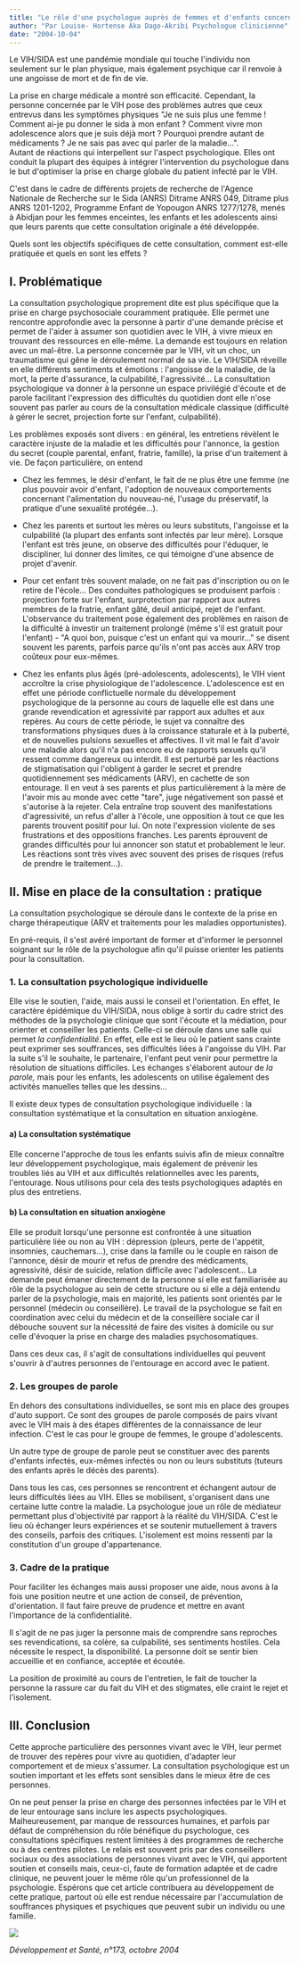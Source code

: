```yaml
---
title: "Le rôle d'une psychologue auprès de femmes et d'enfants concernés par le VIH/SIDA"
author: "Par Louise- Hortense Aka Dago-Akribi Psychologue clinicienne"
date: "2004-10-04"
---
```


<div class="teaser"><p>Le VIH/SIDA est une pandémie mondiale qui touche l'individu non seulement sur le plan physique, mais également psychique car il renvoie à une angoisse de mort et de fin de vie.</p>
<p>La prise en charge médicale a montré son efficacité. Cependant, la personne concernée par le VIH pose des problèmes autres que ceux entrevus dans les symptômes physiques "Je ne suis plus une femme ! Comment ai-je pu donner le sida à mon enfant ? Comment vivre mon adolescence alors que je suis déjà mort ? Pourquoi prendre autant de médicaments ? Je ne sais pas avec qui parler de la maladie...".<br />
Autant de réactions qui interpellent sur l'aspect psychologique. Elles ont conduit la plupart des équipes à intégrer l'intervention du psychologue dans le but d'optimiser la prise en charge globale du patient infecté par le VIH.</p>
<p>C'est dans le cadre de différents projets de recherche de l'Agence Nationale de Recherche sur le Sida (ANRS) Ditrame ANRS 049, Ditrame plus ANRS 1201-1202, Programme Enfant de Yopougon ANRS 1277/1278, menés à Abidjan pour les femmes enceintes, les enfants et les adolescents ainsi que leurs parents que cette consultation originale a été développée.</p>
<p>Quels sont les objectifs spécifiques de cette consultation, comment est-elle pratiquée et quels en sont les effets ?</p></div>

## I. Problématique

La consultation psychologique proprement dite est plus spécifique que la prise en charge psychosociale couramment pratiquée. Elle permet une rencontre approfondie avec la personne à partir d'une demande précise et permet de l'aider à assumer son quotidien avec le VIH, à vivre mieux en trouvant des ressources en elle-même. La demande est toujours en relation avec un mal-être. La personne concernée par le VIH, vit un choc, un traumatisme qui gêne le déroulement normal de sa vie. Le VIH/SIDA réveille en elle différents sentiments et émotions : l'angoisse de la maladie, de la mort, la perte d'assurance, la culpabilité, l'agressivité... La consultation psychologique va donner à la personne un espace privilégié d'écoute et de parole facilitant l'expression des difficultés du quotidien dont elle n'ose souvent pas parler au cours de la consultation médicale classique (difficulté à gérer le secret, projection forte sur l'enfant, culpabilité).

Les problèmes exposés sont divers : en général, les entretiens révèlent le caractère injuste de la maladie et les difficultés pour l'annonce, la gestion du secret (couple parental, enfant, fratrie, famille), la prise d'un traitement à vie. De façon particulière, on entend

*   Chez les femmes, le désir d'enfant, le fait de ne plus être une femme (ne plus pouvoir avoir d'enfant, l'adoption de nouveaux comportements concernant l'alimentation du nouveau-né, l'usage du préservatif, la pratique d'une sexualité protégée...).

*   Chez les parents et surtout les mères ou leurs substituts, l'angoisse et la culpabilité (la plupart des enfants sont infectés par leur mère). Lorsque l'enfant est très jeune, on observe des difficultés pour l'éduquer, le discipliner, lui donner des limites, ce qui témoigne d'une absence de projet d'avenir.  
*   Pour cet enfant très souvent malade, on ne fait pas d'inscription ou on le retire de l'école... Des conduites pathologiques se produisent parfois : projection forte sur l'enfant, surprotection par rapport aux autres membres de la fratrie, enfant gâté, deuil anticipé, rejet de l'enfant. L'observance du traitement pose également des problèmes en raison de la difficulté à investir un traitement prolongé (même s'il est gratuit pour l'enfant) - "A quoi bon, puisque c'est un enfant qui va mourir..." se disent souvent les parents, parfois parce qu'ils n'ont pas accès aux ARV trop coûteux pour eux-mêmes.  
*   Chez les enfants plus âgés (pré-adolescents, adolescents), le VIH vient accroître la crise physiologique de l'adolescence. L'adolescence est en effet une période conflictuelle normale du développement psychologique de la personne au cours de laquelle elle est dans une grande revendication et agressivité par rapport aux adultes et aux repères. Au cours de cette période, le sujet va connaître des transformations physiques dues à la croissance staturale et à la puberté, et de nouvelles pulsions sexuelles et affectives. Il vit mal le fait d'avoir une maladie alors qu'il n'a pas encore eu de rapports sexuels qu'il ressent comme dangereux ou interdit. Il est perturbé par les réactions de stigmatisation qui l'obligent à garder le secret et prendre quotidiennement ses médicaments (ARV), en cachette de son entourage. Il en veut à ses parents et plus particulièrement à la mère de l'avoir mis au monde avec cette "tare", juge négativement son passé et s'autorise à la rejeter. Cela entraîne trop souvent des manifestations d'agressivité, un refus d'aller à l'école, une opposition à tout ce que les parents trouvent positif pour lui. On note l'expression violente de ses frustrations et des oppositions franches. Les parents éprouvent de grandes difficultés pour lui annoncer son statut et probablement le leur. Les réactions sont très vives avec souvent des prises de risques (refus de prendre le traitement...).

## II. Mise en place de la consultation : pratique

La consultation psychologique se déroule dans le contexte de la prise en charge thérapeutique (ARV et traitements pour les maladies opportunistes).

En pré-requis, il s'est avéré important de former et d'informer le personnel soignant sur le rôle de la psychologue afin qu'il puisse orienter les patients pour la consultation.

### 1. La consultation psychologique individuelle

Elle vise le soutien, l'aide, mais aussi le conseil et l'orientation. En effet, le caractère épidémique du VIH/SIDA, nous oblige à sortir du cadre strict des méthodes de la psychologie clinique que sont l'écoute et la médiation, pour orienter et conseiller les patients. Celle-ci se déroule dans une salle qui permet _la confidentialité_. En effet, elle est le lieu où le patient sans crainte peut exprimer ses souffrances, ses difficultés liées à l'angoisse du VIH. Par la suite s'il le souhaite, le partenaire, l'enfant peut venir pour permettre la résolution de situations difficiles. Les échanges s'élaborent autour de _la parole,_ mais pour les enfants, les adolescents on utilise également des activités manuelles telles que les dessins...

Il existe deux types de consultation psychologique individuelle : la consultation systématique et la consultation en situation anxiogène.

#### a) La consultation systématique

Elle concerne l'approche de tous les enfants suivis afin de mieux connaître leur développement psychologique, mais également de prévenir les troubles liés au VIH et aux difficultés relationnelles avec les parents, l'entourage. Nous utilisons pour cela des tests psychologiques adaptés en plus des entretiens.

#### b) La consultation en situation anxiogène

Elle se produit lorsqu'une personne est confrontée à une situation particulière liée ou non au VIH : dépression (pleurs, perte de l'appétit, insomnies, cauchemars...), crise dans la famille ou le couple en raison de l'annonce, désir de mourir et refus de prendre des médicaments, agressivité, désir de suicide, relation difficile avec l'adolescent... La demande peut émaner directement de la personne si elle est familiarisée au rôle de la psychologue au sein de cette structure ou si elle a déjà entendu parler de la psychologie, mais en majorité, les patients sont orientés par le personnel (médecin ou conseillère). Le travail de la psychologue se fait en coordination avec celui du médecin et de la conseillère sociale car il débouche souvent sur la nécessité de faire des visites à domicile ou sur celle d'évoquer la prise en charge des maladies psychosomatiques.

Dans ces deux cas, il s'agit de consultations individuelles qui peuvent s'ouvrir à d'autres personnes de l'entourage en accord avec le patient.

### 2. Les groupes de parole

En dehors des consultations individuelles, se sont mis en place des groupes d'auto support. Ce sont des groupes de parole composés de pairs vivant avec le VIH mais à des étapes différentes de la connaissance de leur infection. C'est le cas pour le groupe de femmes, le groupe d'adolescents.

Un autre type de groupe de parole peut se constituer avec des parents d'enfants infectés, eux-mêmes infectés ou non ou leurs substituts (tuteurs des enfants après le décès des parents).

Dans tous les cas, ces personnes se rencontrent et échangent autour de leurs difficultés liées au VIH. Elles se mobilisent, s'organisent dans une certaine lutte contre la maladie. La psychologue joue un rôle de médiateur permettant plus d'objectivité par rapport à la réalité du VIH/SIDA. C'est le lieu où échanger leurs expériences et se soutenir mutuellement à travers des conseils, parfois des critiques. L'isolement est moins ressenti par la constitution d'un groupe d'appartenance.

### 3. Cadre de la pratique

Pour faciliter les échanges mais aussi proposer une aide, nous avons à la fois une position neutre et une action de conseil, de prévention, d'orientation. Il faut faire preuve de prudence et mettre en avant l'importance de la confidentialité.

Il s'agit de ne pas juger la personne mais de comprendre sans reproches ses revendications, sa colère, sa culpabilité, ses sentiments hostiles. Cela nécessite le respect, la disponibilité. La personne doit se sentir bien accueillie et en confiance, acceptée et écoutée.

La position de proximité au cours de l'entretien, le fait de toucher la personne la rassure car du fait du VIH et des stigmates, elle craint le rejet et l'isolement.

## III. Conclusion

Cette approche particulière des personnes vivant avec le VIH, leur permet de trouver des repères pour vivre au quotidien, d'adapter leur comportement et de mieux s'assumer. La consultation psychologique est un soutien important et les effets sont sensibles dans le mieux être de ces personnes.

On ne peut penser la prise en charge des personnes infectées par le VIH et de leur entourage sans inclure les aspects psychologiques. Malheureusement, par manque de ressources humaines, et parfois par défaut de compréhension du rôle bénéfique du psychologue, ces consultations spécifiques restent limitées à des programmes de recherche ou à des centres pilotes. Le relais est souvent pris par des conseillers sociaux ou des associations de personnes vivant avec le VIH, qui apportent soutien et conseils mais, ceux-ci, faute de formation adaptée et de cadre clinique, ne peuvent jouer le même rôle qu'un professionnel de la psychologie. Espérons que cet article contribuera au développement de cette pratique, partout où elle est rendue nécessaire par l'accumulation de souffrances physiques et psychiques que peuvent subir un individu ou une famille.


![](i1056-1.jpg)


_Développement et Santé, n°173, octobre 2004_